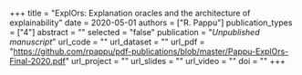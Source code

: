 +++
title = "ExplOrs: Explanation oracles and the architecture of explainability"
date = 2020-05-01
authors = ["R. Pappu"]
publication_types = ["4"]
abstract = ""
selected = "false"
publication = "*Unpublished manuscript*"
url_code = ""
url_dataset = ""
url_pdf = "https://github.com/rpappu/pdf-publications/blob/master/Pappu-ExplOrs-Final-2020.pdf"
url_project = ""
url_slides = ""
url_video = ""
doi = ""
+++
